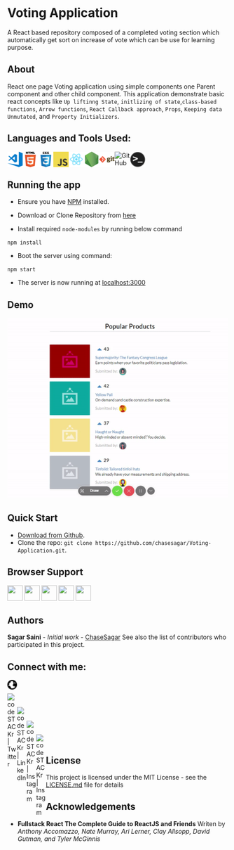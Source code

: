 
# Voting Application
A React based repository composed of a completed voting section which automatically get sort on increase of vote which can be use for learning purpose.

## About

React one page Voting application using simple components one Parent component and other child component. This application demonstrate basic react concepts like `Up liftinng State`, `initlizing of state`,`class-based functions`, `Arrow functions`, `React Callback approach`, `Props`, `Keeping data Unmutated`, and `Property Initializers`.


## Languages and Tools Used:

<img align="left" alt="Visual Studio Code" width="35px"   src="https://raw.githubusercontent.com/github/explore/80688e429a7d4ef2fca1e82350fe8e3517d3494d/topics/visual-studio-code/visual-studio-code.png" />

<img align="left" alt="HTML5" width="35px" src="https://raw.githubusercontent.com/github/explore/80688e429a7d4ef2fca1e82350fe8e3517d3494d/topics/html/html.png" />

<img align="left" alt="CSS3" width="35px" src="https://raw.githubusercontent.com/github/explore/80688e429a7d4ef2fca1e82350fe8e3517d3494d/topics/css/css.png" />

<img align="left" alt="JavaScript" width="35px" src="https://raw.githubusercontent.com/github/explore/80688e429a7d4ef2fca1e82350fe8e3517d3494d/topics/javascript/javascript.png" />

<img align="left" alt="React" width="35px" src="https://raw.githubusercontent.com/github/explore/80688e429a7d4ef2fca1e82350fe8e3517d3494d/topics/react/react.png" />


<img align="left" alt="Node.js" width="35px" src="https://raw.githubusercontent.com/github/explore/80688e429a7d4ef2fca1e82350fe8e3517d3494d/topics/nodejs/nodejs.png" />


<img align="left" alt="Git" width="35px" src="https://raw.githubusercontent.com/github/explore/80688e429a7d4ef2fca1e82350fe8e3517d3494d/topics/git/git.png" />

<img align="left" alt="GitHub" width="35px" src="https://www.flaticon.com/svg/static/icons/svg/25/25231.svg" />

<img align="left" alt="Terminal" width="35px" src="https://raw.githubusercontent.com/github/explore/80688e429a7d4ef2fca1e82350fe8e3517d3494d/topics/terminal/terminal.png" />

<br />
<br />


## Running the app

* Ensure you have [NPM](https://github.com/npm/npm) installed.

* Download or Clone Repository from [here](#quick-start)

* Install required `node-modules` by running below command

````
npm install
````

* Boot the server using command:

````
npm start
````

* The server is now running at [localhost:3000](localhost:3000)



## Demo

![Product Gif](https://github.com/chasesagar/Voting-Application/blob/master/demo.gif)

## Quick Start

- [Download from Github](https://github.com/chasesagar/Voting-Application/archive/master.zip).
- Clone the repo: `git clone https://github.com/chasesagar/Voting-Application.git`.




## Browser Support

<img src="https://github.com/creativetimofficial/public-assets/blob/master/logos/chrome-logo.png?raw=true" width="35" height="35"> <img src="https://raw.githubusercontent.com/creativetimofficial/public-assets/master/logos/firefox-logo.png" width="35" height="35"> <img src="https://raw.githubusercontent.com/creativetimofficial/public-assets/master/logos/edge-logo.png" width="35" height="35"> <img src="https://raw.githubusercontent.com/creativetimofficial/public-assets/master/logos/safari-logo.png" width="35" height="35"> <img src="https://raw.githubusercontent.com/creativetimofficial/public-assets/master/logos/opera-logo.png" width="35" height="35">

## Authors
**Sagar Saini** - *Initial work* - [ChaseSagar](http://chasesagar.me/me)
See also the list of contributors who participated in this project.

## Connect with me:

[<img align="left" alt="codeSTACKr.com" width="22px" src="https://raw.githubusercontent.com/iconic/open-iconic/master/svg/globe.svg" />](http://chasesagar.me/me)

<p>&nbsp;</p>

[<img align="left" alt="codeSTACKr | Twitter" width="22px" src="https://cdn.jsdelivr.net/npm/simple-icons@v3/icons/twitter.svg" />](https://twitter.com/sagar__saini)

<p>&nbsp;</p>

[<img align="left" alt="codeSTACKr | LinkedIn" width="22px" src="https://cdn.jsdelivr.net/npm/simple-icons@v3/icons/linkedin.svg" />](https://www.linkedin.com/in/chasesagar/)

<p>&nbsp;</p>

[<img align="left" alt="codeSTACKr | Instagram" width="22px" src="https://cdn.jsdelivr.net/npm/simple-icons@v3/icons/instagram.svg" />](https://www.instagram.com/sagar__saini)

<p>&nbsp;</p>

[<img align="left" alt="codeSTACKr | Instagram" width="22px" src="https://cdn.jsdelivr.net/npm/simple-icons@v3/icons/facebook.svg" />](https://www.facebook.com/Chasesagar)

<br />


## License

This project is licensed under the MIT License - see the [LICENSE.md](https://github.com/chasesagar/voting-application/blob/master/LICENSE) file for details

## Acknowledgements

* **Fullstack React The Complete Guide to ReactJS and Friends**
Writen by 
_Anthony Accomazzo, Nate Murray, Ari Lerner, Clay
Allsopp, David Gutman, and Tyler McGinnis_
